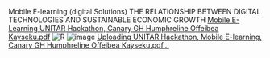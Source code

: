 Mobile E-learning (digital Solutions) THE RELATIONSHIP BETWEEN DIGITAL TECHNOLOGIES AND SUSTAINABLE ECONOMIC GROWTH
[Mobile E-Learning UNITAR Hackathon, Canary GH Humphreline Offeibea Kayseku.pdf](https://github.com/HumphrelineAmaKayseku/Mobile-E-Learning-Digital-Solutions-Canary-GH/files/14132944/Mobile.E-Learning.UNITAR.Hackathon.Canary.GH.Humphreline.Offeibea.Kayseku.pdf)
![R](https://github.com/HumphrelineAmaKayseku/Mobile-E-Learning-Digital-Solutions-Canary-GH/assets/158234174/b1f3b50f-a597-4049-840b-3e0e1be199cc)
![image](https://github.com/HumphrelineAmaKayseku/Mobile-E-Learning-Digital-Solutions-Canary-GH/assets/158234174/3807a21b-fbb0-44d2-97bf-72b5a9c7fe7e)
[Uploading UNITAR Hackathon, Mobile E-learning, Canary GH Humphreline Offeibea Kayseku.pdf…]()
